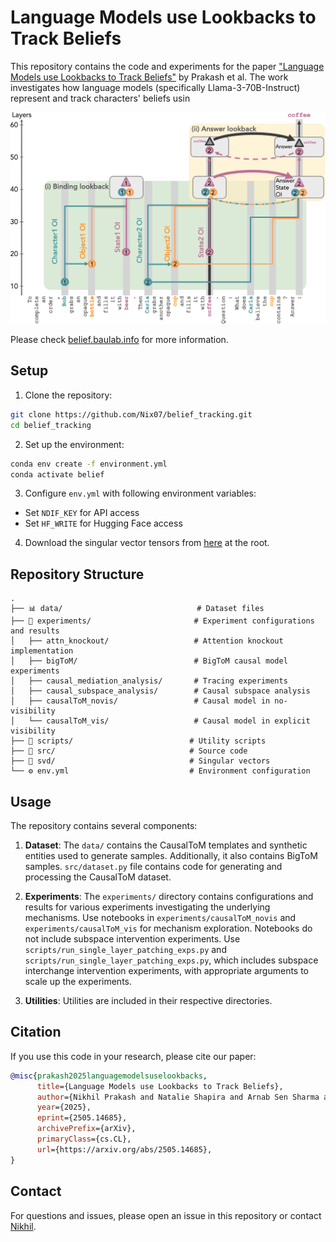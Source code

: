 # Language Models use Lookbacks to Track Beliefs

This repository contains the code and experiments for the paper ["Language Models use Lookbacks to Track Beliefs"](https://arxiv.org/abs/2505.14685) by Prakash et al. The work investigates how language models (specifically Llama-3-70B-Instruct) represent and track characters' beliefs usin


![Causal Model in No-Visibility Setting](causalmodel_novis.png)


Please check [belief.baulab.info](https://belief.baulab.info/) for more information.

## Setup

1. Clone the repository:
```bash
git clone https://github.com/Nix07/belief_tracking.git
cd belief_tracking
```

2. Set up the environment:
```bash
conda env create -f environment.yml
conda activate belief
```

3. Configure `env.yml` with following environment variables:
- Set `NDIF_KEY` for API access
- Set `HF_WRITE` for Hugging Face access

4. Download the singular vector tensors from [here]() at the root.


## Repository Structure

```
.
├── 📊 data/                              # Dataset files
├── 🧪 experiments/                       # Experiment configurations and results
│   ├── attn_knockout/                   # Attention knockout implementation
│   ├── bigToM/                          # BigToM causal model experiments 
│   ├── causal_mediation_analysis/       # Tracing experiments
│   ├── causal_subspace_analysis/        # Causal subspace analysis
│   ├── causalToM_novis/                 # Causal model in no-visibility
│   └── causalToM_vis/                   # Causal model in explicit visibility   
├── 📜 scripts/                          # Utility scripts
├── 🔧 src/                              # Source code
├── 📐 svd/                              # Singular vectors
└── ⚙️ env.yml                           # Environment configuration
```

## Usage

The repository contains several components:

1. **Dataset**: The `data/` contains the CausalToM templates and synthetic entities used to generate samples. Additionally, it also contains BigToM samples. `src/dataset.py` file contains code for generating and processing the CausalToM dataset.

2. **Experiments**: The `experiments/` directory contains configurations and results for various experiments investigating the underlying mechanisms. Use notebooks in `experiments/causalToM_novis` and `experiments/causalToM_vis` for mechanism exploration. Notebooks do not include subspace intervention experiments. Use `scripts/run_single_layer_patching_exps.py` and `scripts/run_single_layer_patching_exps.py`, which includes subspace interchange intervention experiments, with appropriate arguments to scale up the experiments.

3. **Utilities**: Utilities are included in their respective directories.

## Citation

If you use this code in your research, please cite our paper:

```bibtex
@misc{prakash2025languagemodelsuselookbacks,
      title={Language Models use Lookbacks to Track Beliefs}, 
      author={Nikhil Prakash and Natalie Shapira and Arnab Sen Sharma and Christoph Riedl and Yonatan Belinkov and Tamar Rott Shaham and David Bau and Atticus Geiger},
      year={2025},
      eprint={2505.14685},
      archivePrefix={arXiv},
      primaryClass={cs.CL},
      url={https://arxiv.org/abs/2505.14685}, 
}
```

## Contact

For questions and issues, please open an issue in this repository or contact [Nikhil](https://nix07.github.io/). 